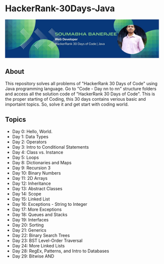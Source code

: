 # HackerRank-30Days-Java
![Banner](img/HackerRank_30_Days_Banner.jpg)
## About
This repository solves all problems of "HackerRank 30 Days of Code" using Java programming language. Go to "Code - Day nn to nn" structure folders and access all the solution code of  "HackerRank 30 Days of Code". This is the proper starting of Coding, this 30 days contains verious basic and importaint topics. So, solve it and get start with coding world.
## Topics
- Day 0: Hello, World.
- Day 1: Data Types
- Day 2: Operators
- Day 3: Intro to Conditional Statements
- Day 4: Class vs. Instance
- Day 5: Loops
- Day 8: Dictionaries and Maps
- Day 9: Recursion 3
- Day 10: Binary Numbers
- Day 11: 2D Arrays
- Day 12: Inheritance
- Day 13: Abstract Classes
- Day 14: Scope
- Day 15: Linked List
- Day 16: Exceptions - String to Integer
- Day 17: More Exceptions
- Day 18: Queues and Stacks
- Day 19: Interfaces
- Day 20: Sorting
- Day 21: Generics
- Day 22: Binary Search Trees
- Day 23: BST Level-Order Traversal
- Day 24: More Linked Lists
- Day 28: RegEx, Patterns, and Intro to Databases
- Day 29: Bitwise AND
